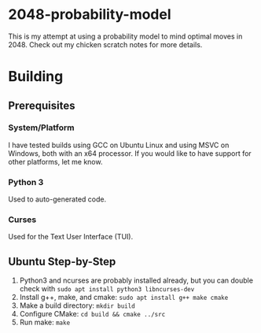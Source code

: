 # 2048-probability-model
This is my attempt at using a probability model to mind optimal moves in 2048.
Check out my chicken scratch notes for more details.

# Building
## Prerequisites
### System/Platform

I have tested builds using GCC on Ubuntu Linux and using MSVC on Windows, both with an x64 processor. If you would like to have support for other platforms, let me know.

### Python 3

Used to auto-generated code.

### Curses

Used for the Text User Interface (TUI).

## Ubuntu Step-by-Step

1. Python3 and ncurses are probably installed already, but you can double check with `sudo apt install python3 libncurses-dev`
2. Install g++, make, and cmake: `sudo apt install g++ make cmake`
3. Make a build directory: `mkdir build`
4. Configure CMake: `cd build && cmake ../src`
5. Run make: `make`
